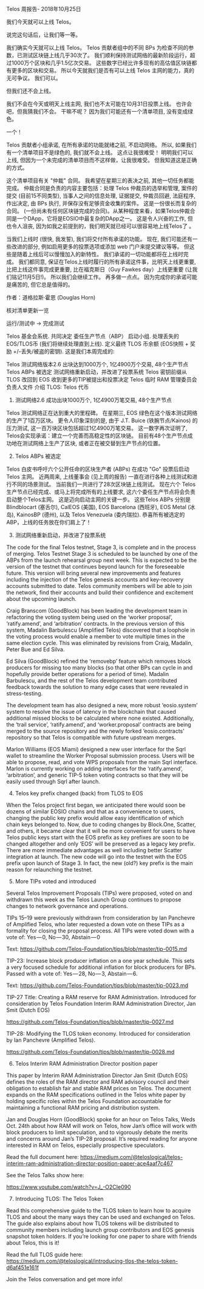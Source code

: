 Telos 周报告- 2018年10月25日

我们今天就可以上线 Telos。

说完这句话后，让我们等一等。

我们确实今天就可以上线 Telos。 Telos 贡献者组中的不同 BPs 为检查不同的参数，已测试区块链上线几乎30次了。 我们顺利保持测试网络的最新阶段运行，超过1000万个区块和几乎1.5亿次交易。 这些数字已经比许多现有的高估值区块链都有更多的区块和交易。 所以今天就我们是否有可以上线 Telos 主网的能力，真的无可争议。 我们可以。

但我们还不会上线。

我们不会在今天或明天上线主网, 我们也不太可能在10月31日投票上线。 也许会吧，但我猜我们不会。 干嘛不呢？ 因为我们可能还有一个清单项目, 没有变成绿色。

一个！

Telos 贡献者小组承诺, 在所有承诺的功能就绪之前, 不启动网络。 所以, 如果我们有一个清单项目不是绿色的, 我们就不会上线。 这点让我很难受！ 明明我们可以上线, 但因为一个未完成的清单项目而不这样做，让我很难受。 但我知道这是正确的方式。

这个清单项目有关 "仲裁" 合同。 我希望在星期三的表决之前, 其他一切任务都能完成。 仲裁合同是负责的内容主要包括：处理 Telos 仲裁员的选举和管理, 案件的提交 (目前15不同类型), 当事人之间的信息处理, 证据提交, 仲裁员回避, 法庭程序, 作出决定, 由 BPs 执行, 并保存没有足够资金收集的案件。 这是一份很长而复杂的合同。 (一份尚未有任何区块链完成的合同)。从某种程度来看，如果Telos仲裁合同是一个DApp，它将是EOSIO中最复杂的DApp之一。 这是令人兴奋的工作, 但也令人沮丧, 因为如我之前提到的，我们明天就已经可以很容易地上线Telos了 。

当我们上线时 (很快, 我发誓), 我们将交付所有承诺的功能。 现在, 我们可能还有一些改进的部分, 例如启用更多的投票选项或添加 web 门户来提交建议等等。 但这些是随着上线后可以慢慢加入的新特性。 我们承诺的一切功能都将在上线时完成。 我们都同意, 保证在Telos上线时履行的所有承诺这件事，比明天上线更重要, 比把上线这件事完成更重要, 比在福克斯日（Guy Fawkes day）上线更重要 (让我们铭记11月5日!)。 所以我们会继续工作。 再多做一点点。 因为完成你的承诺可能是痛苦的, 但它总是值得的。

作者：道格拉斯·霍恩 (Douglas Horn)

核对清单更新一览

运行/测试中 → 完成测试

Telos 基金会系统. 共同决定 委任生产节点（ABP） 启动小组. 处理丢失的EOS/TLOS币 (我们将继续处理直到上线). 定义最终 TLOS 币余额 (EOS快照 + 奖励 +/-丢失/被盗的密钥). 这是我们本周完成的:

Telos 测试网络版本2.6 出块达到1000万个, 1亿4900万个交易, 48个生产节点 Telos ABPs 被选定 测试网络重新启动，并改进了投票系统 Telos 密钥前缀从 TLOS 改回到 EOS 收到更多的TIP被提出和投票决定 Telos 临时 RAM 管理委员会负责人文件 介绍 TLOS: Telos 代币

1. 测试网络2.6 成功出块1000万个, 1亿4900万笔交易, 48个生产节点

Telos 测试网络正在达到重大的里程碑。 在星期三, EOS 绿色在这个版本测试网络的生产了1百万区块。 更令人印象深刻的是, 由于 J.T. Buice (铁腕节点/Kainos) 的压力测试, 这一百万块区块包括超过1亿4900万笔交易。 这一数字再次证明了, Telos会实现承诺：建立一个完善而高稳定性的区块链。 目前有48个生产节点成功地在测试网络上生产了区块, 或者正在被交替到生产节点的位置。

2. Telos ABPs 被选定

Telos 白皮书呼吁六个公开任命的区块生产者 (ABPs) 在成功 "Go" 投票后启动 Telos 主网。 近两周来, 上线董事会 (见上周的报告) 一直在进行各种上线测试和进行不同的场景测试。 当前我们一共进行了28次区块链上线测试。 现在六个 Telos 生产节点已经完成、或马上将完成所有的上线要求, 这六个委任生产节点将会负责启动整个Telos主网。 这是迈向启动主网的关键一步。 这些Telos ABPs 分别是Blindblocart (塞舌尔), CalEOS (美国), EOS Barcelona (西班牙), EOS Metal (冰岛), KainosBP (德州), 以及 Telos Venezuela (委内瑞拉). 恭喜所有被选定的ABP，上线的任务放在你们肩上了！

3. 测试网络重新启动，并改进了投票系统

The code for the final Telos testnet, Stage 3, is complete and in the process of merging. Telos Testnet Stage 3 is scheduled to be launched by one of the ABPs from the launch rehearsal group next week. This is expected to be the version of the testnet that continues beyond launch for the foreseeable future. This version will bring several new improvements and features including the injection of the Telos genesis accounts and key-recovery accounts submitted to date. Telos community members will be able to join the network, find their accounts and build their confidence and excitement about the upcoming launch.

Craig Branscom (GoodBlock) has been leading the development team in refactoring the voting system being used on the ‘worker proposal’, ‘ratify.amend’, and ‘arbitration’ contracts. In the previous version of this system, Madalin Barbulescu (Amplified Telos) discovered that a loophole in the voting process would enable a member to vote multiple times in the same election cycle. This was eliminated by revisions from Craig, Madalin, Peter Bue and Ed Silva.

Ed Silva (GoodBlock) refined the ‘removebp’ feature which removes block producers for missing too many blocks (so that other BPs can cycle in and hopefully provide better operations for a period of time). Madalin Barbulescu, and the rest of the Telos development team contributed feedback towards the solution to many edge cases that were revealed in stress-testing.

The development team has also designed a new, more robust ‘eosio.system’ system to resolve the issue of latency in the blockchain that caused additional missed blocks to be calculated where none existed. Additionally, the ‘trail service’, ‘ratify.amend’, and ‘worker.proposal’ contracts are being merged to the source repository and the newly forked ‘eosio.contracts’ repository so that Telos is compatible with future upstream merges.

Marlon Williams (EOS Miami) designed a new user interface for the Sqrl wallet to streamline the Worker Proposal submission process. Users will be able to propose, read, and vote WPS proposals from the main Sqrl interface. Marlon is currently working on adding interfaces for the ‘ratify.amend’, ‘arbitration’, and generic TIP-5 token voting contracts so that they will be easily used through Sqrl after launch.

4. Telos key prefix changed (back) from TLOS to EOS

When the Telos project first began, we anticipated there would soon be dozens of similar EOSIO chains and that as a convenience to users, changing the public key prefix would allow easy identification of which chain keys belonged to. Now, due to coding changes by Block.One, Scatter, and others, it became clear that it will be more convenient for users to have Telos public keys start with the EOS prefix as key prefixes are soon to be changed altogether and only ‘EOS’ will be preserved as a legacy key prefix. There are more immediate advantages as well including better Scatter integration at launch. The new code will go into the testnet with the EOS prefix upon launch of Stage 3. In fact, the new (old?) key prefix is the main reason for relaunching the testnet.

5. More TIPs voted and introduced

Several Telos Improvement Proposals (TIPs) were proposed, voted on and withdrawn this week as the Telos Launch Group continues to propose changes to network governance and operations.

TIPs 15–19 were previously withdrawn from consideration by Ian Panchevre of Amplified Telos, who later requested a down vote on these TIPs as a formality for closing the proposal process. All TIPs were voted down with a vote of: Yes — 0, No — 30, Abstain — 0

Text: https://github.com/Telos-Foundation/tips/blob/master/tip-0015.md

TIP-23: Increase block producer inflation on a one year schedule. This sets a very focused schedule for additional inflation for block producers for BPs. Passed with a vote of: Yes — 28, No — 3, Abstain — 6.

Text: https://github.com/Telos-Foundation/tips/blob/master/tip-0023.md

TIP-27 Title: Creating a RAM reserve for RAM Administration. Introduced for consideration by Telos Foundation Interim RAM Administration Director, Jan Smit (Dutch EOS)

https://github.com/Telos-Foundation/tips/blob/master/tip-0027.md

TIP-28: Modifying the TLOS token economy. Introduced for consideration by Ian Panchevre (Amplified Telos).

https://github.com/Telos-Foundation/tips/blob/master/tip-0028.md

6. Telos Interim RAM Administration Director position paper

This paper by Interim RAM Administration Director Jan Smit (Dutch EOS) defines the roles of the RAM director and RAM advisory council and their obligation to establish fair and stable RAM prices on Telos. The document expands on the RAM specifications outlined in the Telos white paper by holding specific roles within the Telos Foundation accountable for maintaining a functional RAM pricing and distribution system.

Jan and Douglas Horn (GoodBlock) spoke for an hour on Telos Talks, Weds Oct. 24th about how RAM will work on Telos, how Jan’s office will work with block producers to limit speculation, and to vigorously debate the merits and concerns around Jan’s TIP-28 proposal. It’s required reading for anyone interested in RAM on Telos, especially prospective speculators.

Read the full document here: https://medium.com/@teloslogical/telos-interim-ram-administration-director-position-paper-ace4aaf7c467

See the Telos Talks show here:

https://www.youtube.com/watch?v=J_-O2CIe090

7. Introducing TLOS: The Telos Token

Read this comprehensive guide to the TLOS token to learn how to acquire TLOS and about the many ways they can be used and exchanged on Telos. The guide also explains about how TLOS tokens will be distributed to community members including launch group contributors and EOS genesis snapshot token holders. If you’re looking for one paper to share with friends about Telos, this is it!

Read the full TLOS guide here: https://medium.com/@teloslogical/introducing-tlos-the-telos-token-d6af451e161f

Join the Telos conversation and get more info!
